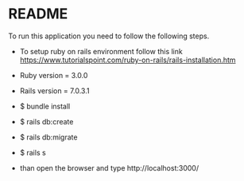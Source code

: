 # README

To run this application you need to follow the following steps.

* To setup ruby on rails environment follow this link https://www.tutorialspoint.com/ruby-on-rails/rails-installation.htm

* Ruby version =  3.0.0
* Rails version = 7.0.3.1

* $ bundle install

* $ rails db:create

* $ rails db:migrate

* $ rails s

* than open the browser and type http://localhost:3000/
